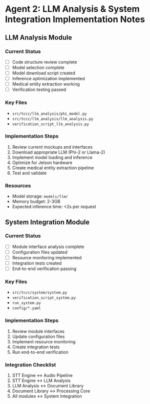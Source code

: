 # Agent 2: LLM Analysis & System Integration Implementation Notes

## LLM Analysis Module

### Current Status
- [ ] Code structure review complete
- [ ] Model selection complete
- [ ] Model download script created
- [ ] Inference optimization implemented
- [ ] Medical entity extraction working
- [ ] Verification testing passed

### Key Files
- `src/tccc/llm_analysis/phi_model.py`
- `src/tccc/llm_analysis/llm_analysis.py`
- `verification_script_llm_analysis.py`

### Implementation Steps
1. Review current mockups and interfaces
2. Download appropriate LLM (Phi-2 or Llama-2)
3. Implement model loading and inference
4. Optimize for Jetson hardware
5. Create medical entity extraction pipeline
6. Test and validate

### Resources
- Model storage: `models/llm/`
- Memory budget: 2-3GB
- Expected inference time: <2s per request

## System Integration Module

### Current Status
- [ ] Module interface analysis complete
- [ ] Configuration files updated
- [ ] Resource monitoring implemented
- [ ] Integration tests created
- [ ] End-to-end verification passing

### Key Files
- `src/tccc/system/system.py`
- `verification_script_system.py`
- `run_system.py`
- `config/*.yaml`

### Implementation Steps
1. Review module interfaces
2. Update configuration files
3. Implement resource monitoring
4. Create integration tests
5. Run end-to-end verification

### Integration Checklist
1. STT Engine ↔ Audio Pipeline
2. STT Engine ↔ LLM Analysis
3. LLM Analysis ↔ Document Library
4. Document Library ↔ Processing Core
5. All modules ↔ System Integration
